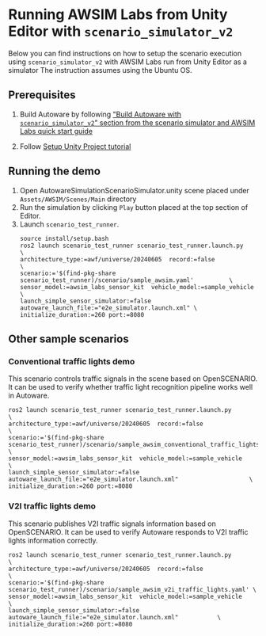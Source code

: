 # Running AWSIM Labs from Unity Editor with `scenario_simulator_v2`

Below you can find instructions on how to setup the scenario execution using `scenario_simulator_v2` with AWSIM Labs run from Unity Editor as a simulator
The instruction assumes using the Ubuntu OS.

## Prerequisites
1. Build Autoware by following ["Build Autoware with `scenario_simulator_v2`" section from the scenario simulator and AWSIM Labs quick start guide](https://autowarefoundation.github.io/AWSIM-Labs/main/GettingStarted/UsingOpenSCENARIO)

2. Follow [Setup Unity Project tutorial](../../../GettingStarted/SetupUnityProject/index.md)

## Running the demo

1. Open AutowareSimulationScenarioSimulator.unity scene placed under `Assets/AWSIM/Scenes/Main` directory
2. Run the simulation by clicking `Play` button placed at the top section of Editor.
3. Launch `scenario_test_runner`.
   ```
   source install/setup.bash
   ros2 launch scenario_test_runner scenario_test_runner.launch.py                        \
   architecture_type:=awf/universe/20240605  record:=false                                         \
   scenario:='$(find-pkg-share scenario_test_runner)/scenario/sample_awsim.yaml'          \
   sensor_model:=awsim_labs_sensor_kit  vehicle_model:=sample_vehicle                          \
   launch_simple_sensor_simulator:=false autoware_launch_file:="e2e_simulator.launch.xml" \
   initialize_duration:=260 port:=8080
   ```
## Other sample scenarios

### Conventional traffic lights demo

This scenario controls traffic signals in the scene based on OpenSCENARIO. It can be used to verify whether traffic light recognition pipeline works well in Autoware.

```
ros2 launch scenario_test_runner scenario_test_runner.launch.py                                           \
architecture_type:=awf/universe/20240605  record:=false                                                            \
scenario:='$(find-pkg-share scenario_test_runner)/scenario/sample_awsim_conventional_traffic_lights.yaml' \
sensor_model:=awsim_labs_sensor_kit  vehicle_model:=sample_vehicle                                             \
launch_simple_sensor_simulator:=false autoware_launch_file:="e2e_simulator.launch.xml"                    \
initialize_duration:=260 port:=8080
```

### V2I traffic lights demo

This scenario publishes V2I traffic signals information based on OpenSCENARIO. It can be used to verify Autoware responds to V2I traffic lights information correctly.

```
ros2 launch scenario_test_runner scenario_test_runner.launch.py                                  \
architecture_type:=awf/universe/20240605  record:=false                                                   \
scenario:='$(find-pkg-share scenario_test_runner)/scenario/sample_awsim_v2i_traffic_lights.yaml' \
sensor_model:=awsim_labs_sensor_kit  vehicle_model:=sample_vehicle                                    \
launch_simple_sensor_simulator:=false autoware_launch_file:="e2e_simulator.launch.xml"           \
initialize_duration:=260 port:=8080
```
